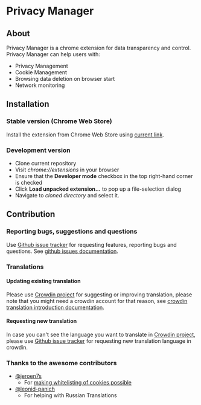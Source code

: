 # Privacy Manager

## About

Privacy Manager is a chrome extension for data transparency and control.
Privacy Manager can help users with:

* Privacy Management
* Cookie Management
* Browsing data deletion on browser start
* Network monitoring

## Installation

### Stable version (Chrome Web Store)

Install the extension from Chrome Web Store using [current link](https://chrome.google.com/webstore/detail/privacy-manager/giccehglhacakcfemddmfhdkahamfcmd).

### Development version

* Clone current repository
* Visit *chrome://extensions* in your browser
* Ensure that the **Developer mode** checkbox in the top right-hand corner is checked
* Click **Load unpacked extension…** to pop up a file-selection dialog
* Navigate to *cloned directory* and select it.

## Contribution

### Reporting bugs, suggestions and questions

Use [Github issue tracker](https://github.com/Manvel/Privacy-Manager/issues) for requesting features, reporting bugs and questions. See [github issues documentation](https://guides.github.com/features/issues/).

### Translations

#### Updating existing translation

Please use [Crowdin project](https://crowdin.com/project/privacy-manager) for suggesting or improving translation, please note that you might need a crowdin account for that reason, see [crowdin translation introduction documentation](https://support.crowdin.com/crowdin-intro/).

#### Requesting new translation

In case you can't see the language you want to translate in [Crowdin project](https://crowdin.com/project/privacy-manager), please use [Github issue tracker](https://github.com/Manvel/Privacy-Manager/issues) for requesting new translation language in crowdin.

### Thanks to the awesome contributors
- [@jeroen7s](https://github.com/jeroen7s)
  - For [making whitelisting of cookies possible](https://github.com/Manvel/Privacy-Manager/pull/31)
- [@leonid-panich](https://github.com/leonid-panich)
  - For helping with Russian Translations
